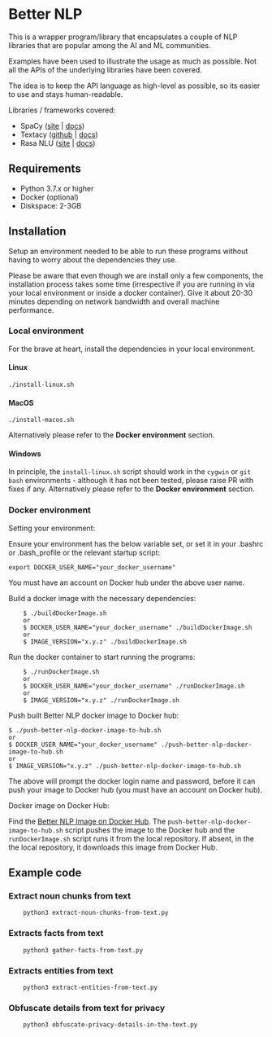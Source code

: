 # Better NLP

This is a wrapper program/library that encapsulates a couple of NLP libraries that are popular among the AI and ML communities.

Examples have been used to illustrate the usage as much as possible. Not all the APIs of the underlying libraries have been covered.

The idea is to keep the API language as high-level as possible, so its easier to use and stays human-readable.

Libraries / frameworks covered:

- SpaCy ([site](https://spacy.io/) | [docs](https://spacy.io/usage/))
- Textacy ([github](https://github.com/chartbeat-labs/textacy) | [docs](https://chartbeat-labs.github.io/textacy/))
- Rasa NLU ([site](https://rasa.com/) | [docs](https://rasa.com/docs/nlu/))

## Requirements

- Python 3.7.x or higher
- Docker (optional)
- Diskspace: 2-3GB

## Installation

Setup an environment needed to be able to run these programs without having to worry about the dependencies they use.

Please be aware that even though we are install only a few components, the installation process takes some time (irrespective if you are running in via your local environment or inside a docker container). Give it about 20-30 minutes depending on network bandwidth and overall machine performance.

### Local environment

For the brave at heart, install the dependencies in your local environment.

#### Linux

```
./install-linux.sh
```

#### MacOS

```
./install-macos.sh
```

Alternatively please refer to the **Docker environment** section.

#### Windows

In principle, the `install-linux.sh` script should work in the `cygwin` or `git bash` environments - although it has not been tested, please raise PR with fixes if any. Alternatively please refer to the **Docker environment** section.

### Docker environment

Setting your environment:

Ensure your environment has the below variable set, or set it in your .bashrc or .bash_profile or the relevant startup script:

```
export DOCKER_USER_NAME="your_docker_username"
```

You must have an account on Docker hub under the above user name.


Build a docker image with the necessary dependencies:

```
    $ ./buildDockerImage.sh
    or
    $ DOCKER_USER_NAME="your_docker_username" ./buildDockerImage.sh
    or
    $ IMAGE_VERSION="x.y.z" ./buildDockerImage.sh
```


Run the docker container to start running the programs:

```
    $ ./runDockerImage.sh
    or
    $ DOCKER_USER_NAME="your_docker_username" ./runDockerImage.sh
    or
    $ IMAGE_VERSION="x.y.z" ./runDockerImage.sh
```


Push built Better NLP docker image to Docker hub:

```
$ ./push-better-nlp-docker-image-to-hub.sh
or
$ DOCKER_USER_NAME="your_docker_username" ./push-better-nlp-docker-image-to-hub.sh
or
$ IMAGE_VERSION="x.y.z" ./push-better-nlp-docker-image-to-hub.sh
```

The above will prompt the docker login name and password, before it can push your image to Docker hub (you must have an account on Docker hub).


Docker image on Docker Hub:

Find the [Better NLP Image on Docker Hub](https://hub.docker.com/r/neomatrix369/better-nlp). The `push-better-nlp-docker-image-to-hub.sh` script pushes the image to the Docker hub and the `runDockerImage.sh` script runs it from the local repository. If absent, in the the local repository, it downloads this image from Docker Hub.

## Example code

### Extract noun chunks from text

```
    python3 extract-noun-chunks-from-text.py
```

### Extracts facts from text

```
    python3 gather-facts-from-text.py
```

### Extracts entities from text

```
    python3 extract-entities-from-text.py            
```

### Obfuscate details from text for privacy

```
    python3 obfuscate-privacy-details-in-the-text.py
```